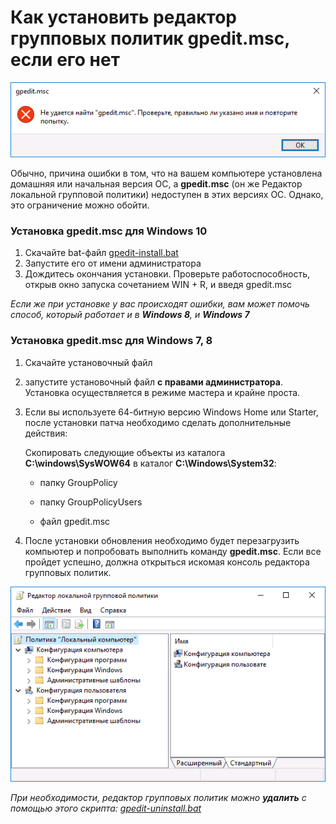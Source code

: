 # Как установить редактор групповых политик gpedit.msc, если его нет

  ![Ошибка gpedit.msc](/images/gpedit/cannot_find_gpedit_error.png "Ошибка - редактор групповых политик не найден")
  
Обычно, причина ошибки в том, что на вашем компьютере установлена домашняя или начальная версия ОС, а **gpedit.msc** (он же Редактор локальной групповой политики) недоступен в этих версиях ОС. Однако, это ограничение можно обойти.

### Установка gpedit.msc для Windows 10

1. Скачайте bat-файл [gpedit-install.bat](https://github.com/auto-no-mous/Clean-school-computer-win/blob/main/files/gpedit-install.bat)
2. Запустите его от имени администратора
3. Дождитесь окончания установки. Проверьте работоспособность, открыв окно запуска сочетанием WIN + R, и введя gpedit.msc

*Если же при установке у вас происходят ошибки, вам может помочь способ, который работает и в **Windows 8**, и **Windows 7***

### Установка gpedit.msc для Windows 7, 8

1. Скачайте установочный файл
2. запустите установочный файл **с правами администратора**. Установка осуществляется в режиме мастера и крайне проста.
3. Если вы используете 64-битную версию Windows Home или Starter, после установки патча необходимо сделать дополнительные действия:
   
   Скопировать следующие объекты из каталога **C:\windows\SysWOW64** в каталог **C:\Windows\System32**:
 
   - папку GroupPolicy
   
   - папку GroupPolicyUsers
   
   - файл gpedit.msc

4. После установки обновления необходимо будет перезагрузить компьютер и попробовать выполнить команду **gpedit.msc**. Если все пройдет успешно, должна открыться искомая консоль редактора групповых политик.

![Редактор групповых политик gpedit.msc](/images/gpedit/gpedit_main.png "Окно редактора групповых политик")

*При необходимости, редактор групповых политик можно **удалить** с помощью этого скрипта: [gpedit-uninstall.bat](https://github.com/auto-no-mous/Clean-school-computer-win/blob/main/files/gpedit-uninstall.bat)*

